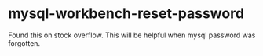# mysql-workbench-reset-password
Found this on stock overflow. This will be helpful when mysql password was forgotten.

